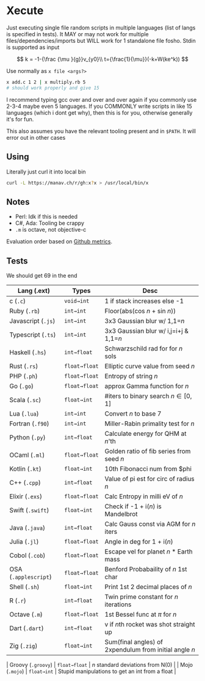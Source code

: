 # Xecute

Just executing single file random scripts in multiple languages (list of langs is specified in tests). It MAY or may not work for multiple files/dependencies/imports but WILL work for 1 standalone file fosho. Stdin is supported as input

$$
k = -1-{\frac {\mu }{g}}v_{y0}\\
t={\frac{1}{\mu}}(-k+W(ke^k))
$$


Use normally as `x file <args?>`

```sh
x add.c 1 2 | x multiply.rb 5
# should work properly and give 15
```

I recommend typing gcc over and over and over again if you commonly use 2-3-4 maybe even 5 languages. If you COMMONLY write scripts in like 15 languages (which i dont get why), then this is for you, otherwise generally it's for fun.

This also assumes you have the relevant tooling present and in `$PATH`. It will error out in other cases

## Using
Literally just curl it into local bin
```bash
curl -L https://manav.ch/r/gh:x?x > /usr/local/bin/x
```

<!-- ## Ideas
- https://en.wikipedia.org/wiki/Projectile_motion#Trajectory_of_a_projectile_with_air_resistance

- Solve some specific navier stokes eq
- Solve some specific general relativity case
- Something with the 3-body problem
- Calc e
- Calc euler-mascheroni constant
- Omega constant by iterating over Oe^O = 1 -->

## Notes
- Perl: Idk if this is needed
- C#, Ada: Tooling be crappy
- `.m` is octave, not objective-c

Evaluation order based on [Github metrics](https://innovationgraph.github.com/global-metrics/programming-languages).

## Tests
We should get 69 in the end

| Lang (.ext)        | Types         | Desc                                     |
|--------------------|---------------|------------------------------------------|
| c (`.c`)           | `void→int`    | 1 if stack increases else -1             |
| Ruby (`.rb`)       | `int→int`     | Floor(abs(cos $n$ + sin $n$))              |
| Javascript (`.js`) | `int→int`     | 3x3 Gaussian blur w/ 1,1=$n$              |
| Typescript (`.ts`) | `int→int`     | 3x3 Gaussian blur w/ i,j=i+j &amp; 1,1=$n$|
| Haskell (`.hs`)    | `int→float`    | Schwarzschild rad for for $n$ sols        |
| Rust (`.rs`)       | `float→float`   | Elliptic curve value from seed $n$        |
| PHP (`.ph`)        | `float→float`   | Entropy of string  $n$                    |
| Go (`.go`)         | `float→float`   | approx Gamma function for $n$             |
| Scala (`.sc`)      | `float→int`    | #iters to binary search $n \in [0,1]$   |
| Lua (`.lua`)       | `int→int`     | Convert $n$ to base 7                     |
| Fortran (`.f90`)   | `int→int`     | Miller-Rabin primality test for $n$       |
| Python (`.py`)     | `int→float`    | Calculate energy for QHM at $n$'th        |
| OCaml (`.ml`)      | `float→float`   | Golden ratio of fib series from seed $n$   |
| Kotlin (`.kt`)     | `float→int`    | 10th Fibonacci num from $phi             |
| C++ (`.cpp`)       | `int→float`    | Value of pi est for circ of radius $n$    |
| Elixir (`.exs`)    | `float→float`   | Calc Entropy in milli eV of $n$           |
| Swift (`.swift`)   | `float→int`    | Check if -1 + i($n$)  is Mandelbrot       |
| Java (`.java`)     | `int→float`    | Calc Gauss const via AGM for $n$ iters    |
| Julia (`.jl`)      | `float→float`   | Angle in deg for 1 + i($n$)               |
| Cobol (`.cob`)     | `float→float`   | Escape vel for planet $n$ * Earth mass    |
| OSA (`.applescript`)| `float→float`   | Benford Probabaility of $n$ 1st char      |
| Shell (`.sh`)       | `float→int`    | Print 1st 2 decimal places of $n$         |
| R (`.r`)            | `int→float`    | Twin prime constant for $n$ iterations               |
| Octave (`.m`)       | `float→float`    | 1st Bessel func at $\pi$ for $n$          |
| Dart (`.dart`)  | `int→float`   | v if $n%2$th rocket was shot straight up |
| Zig (`.zig`)  | `float→int`   | Sum(final angles) of 2xpendulum from initial angle $n$  |


| Groovy (`.groovy`)  | `float→float`   | $n$ standard deviations from N(0)  |
| Mojo (`.mojo`)  | `float→int`   | Stupid manipulations to get an int from a float  |
